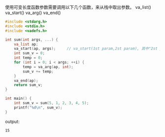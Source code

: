 使用可变长度函数参数需要调用以下几个函数，来从栈中取出参数。
va_list()
va_start()
va_arg()
va_end()
```c
#include <stdarg.h>
#include <stdio.h>
#include <vadefs.h>

int sum(int args, ...) {
    va_list ap;
    va_start(ap, args);     // va_start(1st param,2st param), 其中"2st param"为紧接着“...”前的第一个参数
    int sum_v = 0;
    int temp = 0;
    for (int i = 0; i < args; ++i) {
        temp = va_arg(ap, int);
        sum_v += temp;
    }
    va_end(ap);
    return sum_v;
}

int main() {
    int sum_v = sum(5, 1, 2, 3, 4, 5);
    printf("%d\n", sum_v);
}
```
output:
```
15
```
